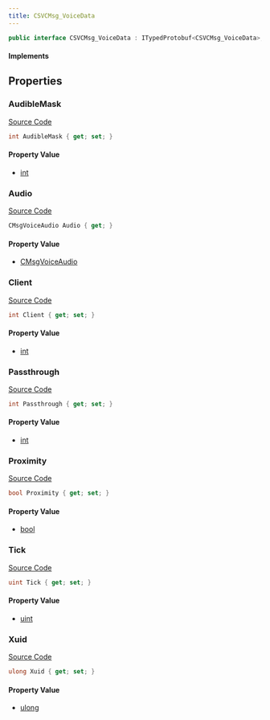 ```yaml
---
title: CSVCMsg_VoiceData
---
```


```csharp
public interface CSVCMsg_VoiceData : ITypedProtobuf<CSVCMsg_VoiceData>, INativeHandle, INetMessage<CSVCMsg_VoiceData>, IDisposable
```

#### Implements

## Properties

### AudibleMask

[Source Code](https://github.com/swiftly-solution/swiftlys2/blob/main/managed/src/SwiftlyS2.Generated/Protobufs/Interfaces/CSVCMsg_VoiceData.cs#L30)

```csharp
int AudibleMask { get; set; }
```

#### Property Value

- [int](https://learn.microsoft.com/dotnet/api/system.int32)

### Audio

[Source Code](https://github.com/swiftly-solution/swiftlys2/blob/main/managed/src/SwiftlyS2.Generated/Protobufs/Interfaces/CSVCMsg_VoiceData.cs#L18)

```csharp
CMsgVoiceAudio Audio { get; }
```

#### Property Value

- [CMsgVoiceAudio](/docs/api/shared/protobufdefinitions/cmsgvoiceaudio)

### Client

[Source Code](https://github.com/swiftly-solution/swiftlys2/blob/main/managed/src/SwiftlyS2.Generated/Protobufs/Interfaces/CSVCMsg_VoiceData.cs#L21)

```csharp
int Client { get; set; }
```

#### Property Value

- [int](https://learn.microsoft.com/dotnet/api/system.int32)

### Passthrough

[Source Code](https://github.com/swiftly-solution/swiftlys2/blob/main/managed/src/SwiftlyS2.Generated/Protobufs/Interfaces/CSVCMsg_VoiceData.cs#L36)

```csharp
int Passthrough { get; set; }
```

#### Property Value

- [int](https://learn.microsoft.com/dotnet/api/system.int32)

### Proximity

[Source Code](https://github.com/swiftly-solution/swiftlys2/blob/main/managed/src/SwiftlyS2.Generated/Protobufs/Interfaces/CSVCMsg_VoiceData.cs#L24)

```csharp
bool Proximity { get; set; }
```

#### Property Value

- [bool](https://learn.microsoft.com/dotnet/api/system.boolean)

### Tick

[Source Code](https://github.com/swiftly-solution/swiftlys2/blob/main/managed/src/SwiftlyS2.Generated/Protobufs/Interfaces/CSVCMsg_VoiceData.cs#L33)

```csharp
uint Tick { get; set; }
```

#### Property Value

- [uint](https://learn.microsoft.com/dotnet/api/system.uint32)

### Xuid

[Source Code](https://github.com/swiftly-solution/swiftlys2/blob/main/managed/src/SwiftlyS2.Generated/Protobufs/Interfaces/CSVCMsg_VoiceData.cs#L27)

```csharp
ulong Xuid { get; set; }
```

#### Property Value

- [ulong](https://learn.microsoft.com/dotnet/api/system.uint64)

